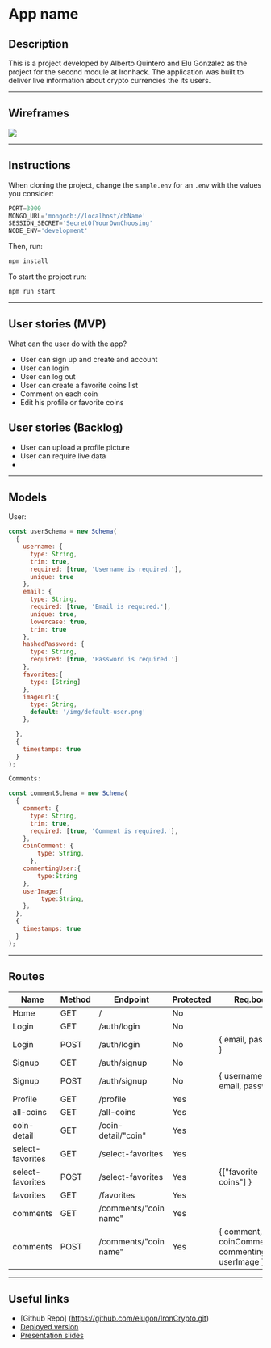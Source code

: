 # App name

## Description

This is a project developed by Alberto Quintero and Elu Gonzalez as the project for the second module at Ironhack. The application was built to deliver live information about crypto currencies the its users.

---

## Wireframes
![](/img/IronCryptoLayout.png)

---

## Instructions

When cloning the project, change the <code>sample.env</code> for an <code>.env</code> with the values you consider:
```js
PORT=3000
MONGO_URL='mongodb://localhost/dbName'
SESSION_SECRET='SecretOfYourOwnChoosing'
NODE_ENV='development'
```
Then, run:
```bash
npm install
```
To start the project run:
```bash
npm run start
```

---

## User stories (MVP)

What can the user do with the app?
- User can sign up and create and account
- User can login
- User can log out
- User can create a favorite coins list
- Comment on each coin
- Edit his profile or favorite coins

## User stories (Backlog)

- User can upload a profile picture
- User can require live data
- 

---

## Models



User:

```js
const userSchema = new Schema(
  {
    username: {
      type: String,
      trim: true,
      required: [true, 'Username is required.'],
      unique: true
    },
    email: {
      type: String,
      required: [true, 'Email is required.'],
      unique: true,
      lowercase: true,
      trim: true
    },
    hashedPassword: {
      type: String,
      required: [true, 'Password is required.']
    },
    favorites:{
      type: [String]
    },
    imageUrl:{
      type: String,
      default: '/img/default-user.png'
    },

  },
  {
    timestamps: true
  }
);

Comments:

const commentSchema = new Schema(
  {
    comment: {
      type: String,
      trim: true,
      required: [true, 'Comment is required.'],      
    },
    coinComment: {
        type: String,              
      },
    commentingUser:{
        type:String
    },
    userImage:{
         type:String,
    },
  },
  {
    timestamps: true
  }
);


```

---

## Routes

| Name  | Method | Endpoint    | Protected | Req.body            | Redirects |
|-------|--------|-------------|------|---------------------|-----------|
| Home  | GET   | /           | No   |                     |           |
| Login | GET    | /auth/login | No |                      |           |
| Login | POST | /auth/login   | No | { email, password }  | /         |
| Signup | GET    | /auth/signup | No |                      |           |
| Signup | POST | /auth/signup   | No | { username, email, password }  | /auth/login  |
| Profile  | GET    | /profile | Yes |
| all-coins  | GET    | /all-coins | Yes |                      |           |
| coin-detail | GET | /coin-detail/"coin"   | Yes |   |   |
| select-favorites | GET | /select-favorites   | Yes |  |   |
| select-favorites | POST | /select-favorites   | Yes | {["favorite coins"]  }  | /favorites  |
| favorites | GET | /favorites   | Yes |  |   |
| comments | GET | /comments/"coin name"  | Yes | | /comments/"coin name"  |
| comments | POST | /comments/"coin name"  | Yes | { comment, coinComment, commentingUser, userImage }  | /comments/"coin name"  |

---

## Useful links

- [Github Repo] (https://github.com/elugon/IronCrypto.git)
- [Deployed version]()
- [Presentation slides](https://slides.com/albertoquintero-1/desk)



